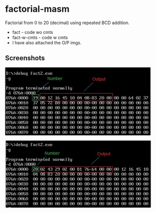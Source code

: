 ﻿# factorial-masm
Factorial from 0 to 20 (decimal) using repeated BCD addition.
- fact - code wo cmts
- fact-w-cmts - code w cmts
- I have also attached the O/P imgs.

## Screenshots

![screenshot 1](https://github.com/TechShivvy/factorial-masm/blob/main/op1.jpg)

![screenshot 2](https://github.com/TechShivvy/factorial-masm/blob/main/op2.jpg)
